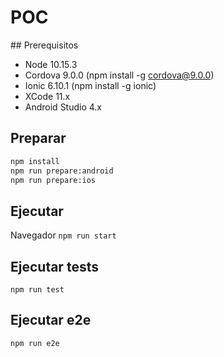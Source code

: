 # POC

## Prerequisitos

- Node 10.15.3
- Cordova 9.0.0 (npm install -g cordova@9.0.0)
- Ionic 6.10.1  (npm install -g ionic)
- XCode 11.x
- Android Studio 4.x

## Preparar

```bash
npm install
npm run prepare:android
npm run prepare:ios
```

## Ejecutar

Navegador `npm run start`


## Ejecutar tests

`npm run test`


## Ejecutar e2e

`npm run e2e`
